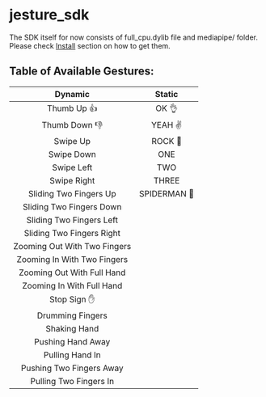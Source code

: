 # jesture_sdk

The SDK itself for now consists of full_cpu.dylib file and mediapipe/ folder. Please check [Install](https://github.com/jesture-ai/jesture-sdk#install) section on how to get them.

## Table of Available Gestures:

| Dynamic | Static |
| :-: | :-: |
| Thumb Up :thumbsup: | OK :ok_hand: |
| Thumb Down :thumbsdown: | YEAH :v: | 
| Swipe Up | ROCK :metal: | 
| Swipe Down | ONE  | 
| Swipe Left | TWO | 
| Swipe Right | THREE | 
| Sliding Two Fingers Up | SPIDERMAN :love_you_gesture: | 
| Sliding Two Fingers Down |  | 
| Sliding Two Fingers Left |  | 
| Sliding Two Fingers Right |  | 
| Zooming Out With Two Fingers |  | 
| Zooming In With Two Fingers |  | 
| Zooming Out With Full Hand |  | 
| Zooming In With Full Hand |  | 
| Stop Sign :hand:  |  | 
| Drumming Fingers |  | 
| Shaking Hand |  | 
| Pushing Hand Away |  | 
| Pulling Hand In |  | 
| Pushing Two Fingers Away |  | 
| Pulling Two Fingers In |  | 

